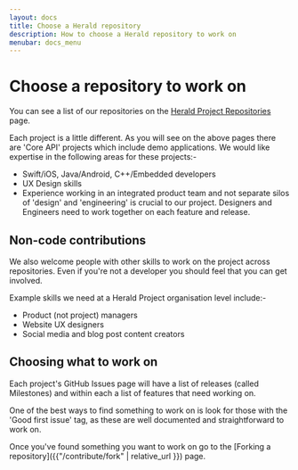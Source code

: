 ```yaml
---
layout: docs
title: Choose a Herald repository
description: How to choose a Herald repository to work on
menubar: docs_menu
---
```


# Choose a repository to work on

You can see a list of our repositories on the [Herald Project Repositories](/download) page.

Each project is a little different. As you will see on the above pages
there are 'Core API' projects which include demo applications. We would like
expertise in the following areas for these projects:-

- Swift/iOS, Java/Android, C++/Embedded developers
- UX Design skills
- Experience working in an integrated product team and not separate silos of 'design' and 'engineering' is crucial to our project. Designers and Engineers need to work together on each feature and release.

## Non-code contributions

We also welcome people with other skills to work on the project across
repositories. Even if you're not a developer you should feel that
you can get involved.

Example skills we need at a Herald Project organisation level include:-

- Product (not project) managers
- Website UX designers
- Social media and blog post content creators

## Choosing what to work on

Each project's GitHub Issues page will have a list of releases (called Milestones) and within each a list of features that need working on.

One of the best ways to find something to work on is look for those with the 'Good first issue' tag, as these are well documented and straightforward to work on.

Once you've found something you want to work on go to the [Forking a repository]({{"/contribute/fork" | relative_url }}) page.